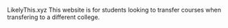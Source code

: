 LikelyThis.xyz
This website is for students looking to transfer courses when transfering to a different college. 
